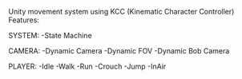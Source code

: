 Unity movement system using KCC (Kinematic Character Controller)
Features:

  SYSTEM:
-State Machine

  CAMERA:
-Dynamic Camera
-Dynamic FOV
-Dynamic Bob Camera

  PLAYER:
-Idle
-Walk
-Run
-Crouch
-Jump
-InAir
  

